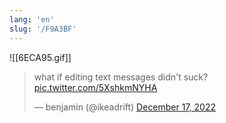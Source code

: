 ```yaml
---
lang: 'en'
slug: '/F9A3BF'
---
```


![[6ECA95.gif]]

<blockquote class="twitter-tweet">

<p lang="en" dir="ltr">

what if editing text messages didn&#39;t suck? <a href="https://t.co/5XshkmNYHA">pic.twitter.com/5XshkmNYHA</a>

</p>

&mdash; benjamin (@ikeadrift) <a href="https://twitter.com/ikeadrift/status/1604198542360432642?ref_src=twsrc%5Etfw">December 17, 2022</a>

</blockquote>
